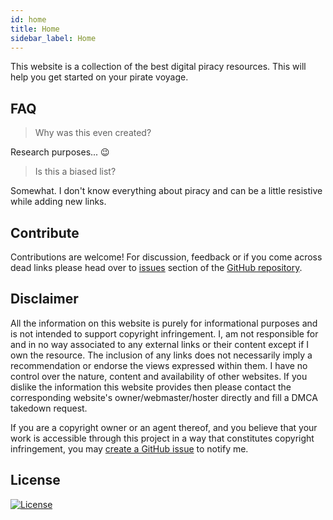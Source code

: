```yaml
---
id: home
title: Home
sidebar_label: Home
---
```


This website is a collection of the best digital piracy resources. This will help you get started on your pirate voyage.

## FAQ

> Why was this even created?

Research purposes... :wink:

> Is this a biased list?

Somewhat. I don't know everything about piracy and can be a little resistive while adding new links.

## Contribute

Contributions are welcome! For discussion, feedback or if you come across dead links please head over to [issues](https://github.com/xuac/piracy/issues/) section of the [GitHub repository](https://github.com/xuac/piracy).

## Disclaimer

All the information on this website is purely for informational purposes and is not intended to support copyright infringement. I, am not responsible for and in no way associated to any external links or their content except if I own the resource. The inclusion of any links does not necessarily imply a recommendation or endorse the views expressed within them. I have no control over the nature, content and availability of other websites. If you dislike the information this website provides then please contact the corresponding website's owner/webmaster/hoster directly and fill a DMCA takedown request.

If you are a copyright owner or an agent thereof, and you believe that your work is accessible through this project in a way that constitutes copyright infringement, you may [create a GitHub issue](https://github.com/xuac/piracy/issues/new) to notify me.

## License

[![License](https://img.shields.io/github/license/xuac/piracy?style=for-the-badge)](https://github.com/xuac/piracy/blob/master/LICENSE)
